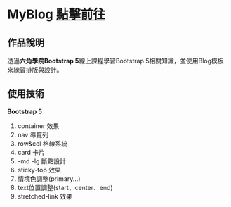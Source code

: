 # MyBlog [點擊前往](https://lockingwang.github.io/MyBlog/)

## 作品說明

透過**六角學院Bootstrap 5**線上課程學習Bootstrap 5相關知識，並使用Blog模板來練習排版與設計。

## 使用技術

**Bootstrap 5**
1. container 效果
2. nav 導覽列
3. row&col 格線系統
4. card 卡片
5. -md -lg 斷點設計
6. sticky-top 效果
7. 情境色調整(primary...)
8. text位置調整(start、center、end)
9. stretched-link 效果
